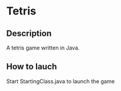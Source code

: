 # Tetris

<h2>Description</h2>
<p>A tetris game written in Java.</p>

<h2>How to lauch</h2>
<p>Start StartingClass.java to launch the game</p>
